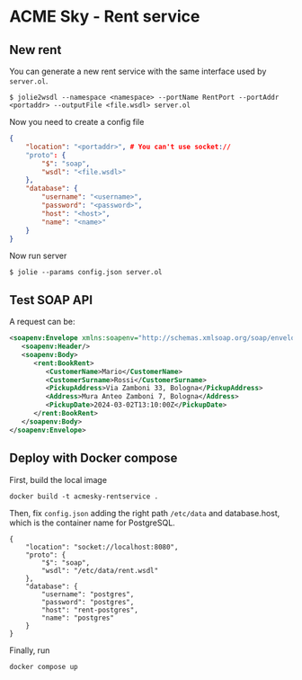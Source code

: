 # ACME Sky - Rent service 

## New rent
You can generate a new rent service with the same interface used by `server.ol`.

```
$ jolie2wsdl --namespace <namespace> --portName RentPort --portAddr <portaddr> --outputFile <file.wsdl> server.ol
```

Now you need to create a config file

```json
{
    "location": "<portaddr>", # You can't use socket://
    "proto": {
        "$": "soap",
        "wsdl": "<file.wsdl>"
    },
    "database": {
        "username": "<username>",
        "password": "<password>",
        "host": "<host>",
        "name": "<name>"
    }
}
```

Now run server

```
$ jolie --params config.json server.ol
```

## Test SOAP API

A request can be:

```xml
<soapenv:Envelope xmlns:soapenv="http://schemas.xmlsoap.org/soap/envelope/" xmlns:rent="rent.uber.com.xsd">
   <soapenv:Header/>
   <soapenv:Body>
      <rent:BookRent>
         <CustomerName>Mario</CustomerName>
         <CustomerSurname>Rossi</CustomerSurname>
         <PickupAddress>Via Zamboni 33, Bologna</PickupAddress>
         <Address>Mura Anteo Zamboni 7, Bologna</Address>
         <PickupDate>2024-03-02T13:10:00Z</PickupDate>
      </rent:BookRent>
   </soapenv:Body>
</soapenv:Envelope>
```

## Deploy with Docker compose

First, build the local image

```
docker build -t acmesky-rentservice .
```

Then, fix `config.json` adding the right path `/etc/data` and database.host,
which is the container name for PostgreSQL.

```
{
    "location": "socket://localhost:8080",
    "proto": {
        "$": "soap",
        "wsdl": "/etc/data/rent.wsdl"
    },
    "database": {
        "username": "postgres",
        "password": "postgres",
        "host": "rent-postgres",
        "name": "postgres"
    }
}
```

Finally, run

```
docker compose up
```
